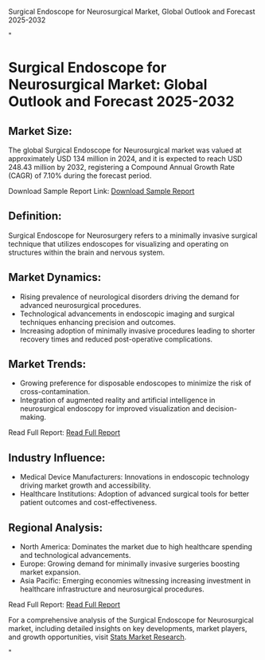 Surgical Endoscope for Neurosurgical Market, Global Outlook and Forecast 2025-2032

"<!DOCTYPE html>
<html>
<head>
<title>Surgical Endoscope for Neurosurgical Market, Global Outlook and Forecast 2025-2032</title>
</head>
<body>

<h1>Surgical Endoscope for Neurosurgical Market: Global Outlook and Forecast 2025-2032</h1>

<h2>Market Size:</h2>
<p>The global Surgical Endoscope for Neurosurgical market was valued at approximately USD 134 million in 2024, and it is expected to reach USD 248.43 million by 2032, registering a Compound Annual Growth Rate (CAGR) of 7.10% during the forecast period.</p>
<p>Download Sample Report Link: <a href='https://www.statsmarketresearch.com/download-free-sample/8027882/global-surgical-endoscope-for-neurosurgical-forecast-2025-2032-994'>Download Sample Report</a></p>

<h2>Definition:</h2>
<p>Surgical Endoscope for Neurosurgery refers to a minimally invasive surgical technique that utilizes endoscopes for visualizing and operating on structures within the brain and nervous system.</p>

<h2>Market Dynamics:</h2>
<ul>
<li>Rising prevalence of neurological disorders driving the demand for advanced neurosurgical procedures.</li>
<li>Technological advancements in endoscopic imaging and surgical techniques enhancing precision and outcomes.</li>
<li>Increasing adoption of minimally invasive procedures leading to shorter recovery times and reduced post-operative complications.</li>
</ul>

<h2>Market Trends:</h2>
<ul>
<li>Growing preference for disposable endoscopes to minimize the risk of cross-contamination.</li>
<li>Integration of augmented reality and artificial intelligence in neurosurgical endoscopy for improved visualization and decision-making.</li>
</ul>
<p>Read Full Report: <a href='https://www.statsmarketresearch.com/global-surgical-endoscope-for-neurosurgical-forecast-2025-2032-994-8027882'>Read Full Report</a></p>

<h2>Industry Influence:</h2>
<ul>
<li>Medical Device Manufacturers: Innovations in endoscopic technology driving market growth and accessibility.</li>
<li>Healthcare Institutions: Adoption of advanced surgical tools for better patient outcomes and cost-effectiveness.</li>
</ul>

<h2>Regional Analysis:</h2>
<ul>
<li>North America: Dominates the market due to high healthcare spending and technological advancements.</li>
<li>Europe: Growing demand for minimally invasive surgeries boosting market expansion.</li>
<li>Asia Pacific: Emerging economies witnessing increasing investment in healthcare infrastructure and neurosurgical procedures.</li>
</ul>
<p>Read Full Report: <a href='https://www.statsmarketresearch.com/global-surgical-endoscope-for-neurosurgical-forecast-2025-2032-994-8027882'>Read Full Report</a></p>

<p>For a comprehensive analysis of the Surgical Endoscope for Neurosurgical market, including detailed insights on key developments, market players, and growth opportunities, visit <a href='https://www.statsmarketresearch.com/global-surgical-endoscope-for-neurosurgical-forecast-2025-2032-994-8027882'>Stats Market Research</a>.</p>

</body>
</html>"
